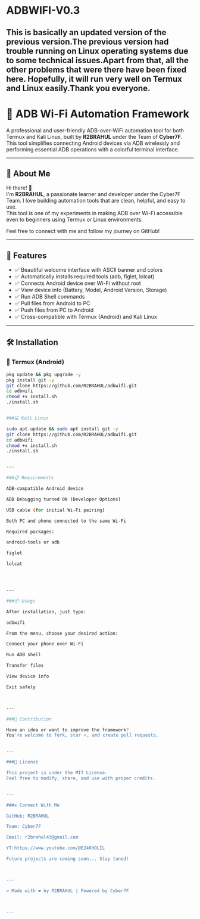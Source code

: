 # ADBWIFI-V0.3
This is basically an updated version of the previous version.The previous version had trouble running on Linux operating systems due to some technical issues.Apart from that, all the other problems that were there have been fixed here. Hopefully, it will run very well on Termux and Linux easily.Thank you everyone.
---

# 📱 ADB Wi-Fi Automation Framework

A professional and user-friendly ADB-over-WiFi automation tool for both Termux and Kali Linux, built by **R2BRAHUL** under the Team of **Cyber7F**. This tool simplifies connecting Android devices via ADB wirelessly and performing essential ADB operations with a colorful terminal interface.

---

## 🌟 About Me

Hi there! 👋  
I'm **R2BRAHUL**, a passionate learner and developer under the Cyber7F Team. I love building automation tools that are clean, helpful, and easy to use.  
This tool is one of my experiments in making ADB over Wi-Fi accessible even to beginners using Termux or Linux environments.

Feel free to connect with me and follow my journey on GitHub!

---

## 🚀 Features

- ✅ Beautiful welcome interface with ASCII banner and colors
- ✅ Automatically installs required tools (adb, figlet, lolcat)
- ✅ Connects Android device over Wi-Fi without root
- ✅ View device info (Battery, Model, Android Version, Storage)
- ✅ Run ADB Shell commands
- ✅ Pull files from Android to PC
- ✅ Push files from PC to Android
- ✅ Cross-compatible with Termux (Android) and Kali Linux

---

## 🛠️ Installation

### 📲 Termux (Android)

```bash
pkg update && pkg upgrade -y
pkg install git -y
git clone https://github.com/R2BRAHUL/adbwifi.git
cd adbwifi
chmod +x install.sh
./install.sh


###💻 Kali Linux

sudo apt update && sudo apt install git -y
git clone https://github.com/R2BRAHUL/adbwifi.git
cd adbwifi
chmod +x install.sh
./install.sh


---

###📋 Requirements

ADB-compatible Android device

ADB Debugging turned ON (Developer Options)

USB cable (for initial Wi-Fi pairing)

Both PC and phone connected to the same Wi-Fi

Required packages:

android-tools or adb

figlet

lolcat




---

###📦 Usage

After installation, just type:

adbwifi

From the menu, choose your desired action:

Connect your phone over Wi-Fi

Run ADB shell

Transfer files

View device info

Exit safely



---

###🤝 Contribution

Have an idea or want to improve the framework?
You're welcome to fork, star ⭐, and create pull requests.


---

###📝 License

This project is under the MIT License.
Feel free to modify, share, and use with proper credits.


---

###✉️ Connect With Me

GitHub: R2BRAHUL

Team: Cyber7F

Email: r2brahul43@gmail.com

YT:https://www.youtube.com/@E24KHOLIL

Future projects are coming soon... Stay tuned!



---

> Made with ❤️ by R2BRAHUL | Powered by Cyber7F



---
